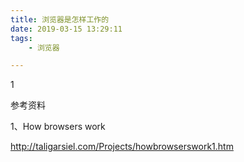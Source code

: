 ```yaml
---
title: 浏览器是怎样工作的
date: 2019-03-15 13:29:11
tags:
	- 浏览器

---
```




1

参考资料

1、How browsers work

http://taligarsiel.com/Projects/howbrowserswork1.htm

